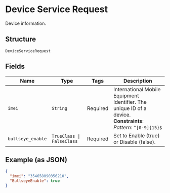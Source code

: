
# Device Service Request

Device information.

## Structure

`DeviceServiceRequest`

## Fields

| Name | Type | Tags | Description |
|  --- | --- | --- | --- |
| `imei` | `String` | Required | International Mobile Equipment Identifier. The unique ID of a device.<br>**Constraints**: *Pattern*: `^[0-9]{15}$` |
| `bullseye_enable` | `TrueClass \| FalseClass` | Required | Set to Enable (true) or Disable (false). |

## Example (as JSON)

```json
{
  "imei": "354658090356210",
  "BullseyeEnable": true
}
```

